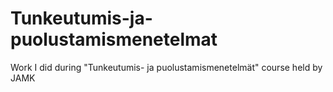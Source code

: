 # Tunkeutumis-ja-puolustamismenetelmat
Work I did during "Tunkeutumis- ja puolustamismenetelmät" course held by JAMK
